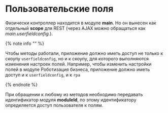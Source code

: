 # Пользовательские поля

Физически контроллер находится в модуле **main**. Но он вынесен как отдельный **scope** для REST (через AJAX можно обращаться как *main.userfieldconfig.*).

{% note info "" %}

Чтобы методы работали, приложение должно иметь доступ не только к скоупу `userfieldconfig`, но и к скоупу, для которого выполняются изменения настроек полей. Например, чтобы изменить настройки полей в модуле Роботизация бизнеса, приложение должно иметь доступ и к `userfieldconfig`, и к `rpa`

{% endnote %}

При обращении к любому из методов необходимо передавать идентификатор модуля **moduleId**, по этому идентификатору определяется доступ пользователя к полям.

